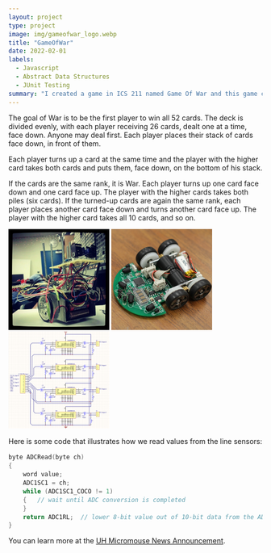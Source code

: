 ```yaml
---
layout: project
type: project
image: img/gameofwar_logo.webp
title: "GameOfWar"
date: 2022-02-01
labels:
  - Javascript
  - Abstract Data Structures
  - JUnit Testing
summary: "I created a game in ICS 211 named Game Of War and this game can be played with 2 players at most."
---
```


The goal of War is to be the first player to win all 52 cards. The deck is divided evenly, with each player receiving 26 cards, dealt one at a time, face down. Anyone may deal first. Each player places their stack of cards face down, in front of them.

Each player turns up a card at the same time and the player with the higher card takes both cards and puts them, face down, on the bottom of his stack.

If the cards are the same rank, it is War. Each player turns up one card face down and one card face up. The player with the higher cards takes both piles (six cards). If the turned-up cards are again the same rank, each player places another card face down and turns another card face up. The player with the higher card takes all 10 cards, and so on.

<div class="text-center p-4">
  <img width="200px" src="../img/micromouse/micromouse-robot.png" class="img-thumbnail" >
  <img width="200px" src="../img/micromouse/micromouse-robot-2.jpg" class="img-thumbnail" >
  <img width="200px" src="../img/micromouse/micromouse-circuit.png" class="img-thumbnail" >
</div>



Here is some code that illustrates how we read values from the line sensors:

```cpp
byte ADCRead(byte ch)
{
    word value;
    ADC1SC1 = ch;
    while (ADC1SC1_COCO != 1)
    {   // wait until ADC conversion is completed   
    }
    return ADC1RL;  // lower 8-bit value out of 10-bit data from the ADC
}
```

You can learn more at the [UH Micromouse News Announcement](https://manoa.hawaii.edu/news/article.php?aId=2857).
